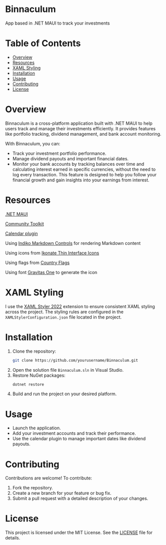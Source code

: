 # Binnaculum
App based in .NET MAUI to track your investments

# Table of Contents
- [Overview](#overview)
- [Resources](#resources)
- [XAML Styling](#xaml-styling)
- [Installation](#installation)
- [Usage](#usage)
- [Contributing](#contributing)
- [License](#license)

# Overview
Binnaculum is a cross-platform application built with .NET MAUI to help users track and manage their investments efficiently. It provides features like portfolio tracking, dividend management, and bank account monitoring.

With Binnaculum, you can:
- Track your investment portfolio performance.
- Manage dividend payouts and important financial dates.
- Monitor your bank accounts by tracking balances over time and calculating interest earned in specific currencies, without the need to log every transaction. This feature is designed to help you follow your financial growth and gain insights into your earnings from interest.

# Resources
[.NET MAUI](https://github.com/dotnet/maui)

[Community Toolkit](https://github.com/CommunityToolkit/Maui)

[Calendar plugin](https://github.com/yurkinh/Plugin.Maui.Calendar)

Using [Indiko Markdown Controls](https://github.com/0xc3u/Indiko.Maui.Controls.Markdown) for rendering Markdown content

Using icons from [Ikonate Thin Interface Icons](https://www.svgrepo.com/collection/ikonate-thin-interface-icons/)

Using flags from [Country Flags](https://github.com/lipis/flag-icons)

Using font [Gravitas One](https://fonts.google.com/specimen/Gravitas+One?preview.text=binnaculum) to generate the icon

# XAML Styling
I use the [XAML Styler 2022](https://marketplace.visualstudio.com/items?itemName=TeamXavalon.XAMLStyler2022) extension to ensure consistent XAML styling across the project. The styling rules are configured in the `XAMLStylerConfiguration.json` file located in the project.

# Installation
1. Clone the repository:
   ```bash
   git clone https://github.com/yourusername/Binnaculum.git
   ```
2. Open the solution file `Binnaculum.sln` in Visual Studio.
3. Restore NuGet packages:
   ```bash
   dotnet restore
   ```
4. Build and run the project on your desired platform.

# Usage
- Launch the application.
- Add your investment accounts and track their performance.
- Use the calendar plugin to manage important dates like dividend payouts.

# Contributing
Contributions are welcome! To contribute:
1. Fork the repository.
2. Create a new branch for your feature or bug fix.
3. Submit a pull request with a detailed description of your changes.

# License
This project is licensed under the MIT License. See the [LICENSE](LICENSE) file for details.